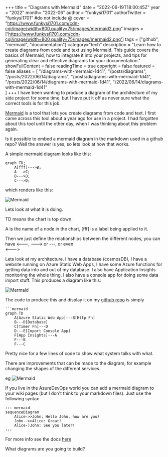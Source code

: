 +++
title = "Diagrams with Mermaid"
date = "2022-06-19T18:00:45Z"
year = "2022"
month= "2022-06"
author = "funkysi1701"
authorTwitter = "funkysi1701" #do not include @
cover = "https://www.funkysi1701.com/cdn-cgi/image/width=800,quality=75/images/mermaid2.png"
images = ['https://www.funkysi1701.com/cdn-cgi/image/width=800,quality=75/images/mermaid2.png']
tags = ["github", "mermaid", "documentation"]
category="tech"
description = "Learn how to create diagrams from code and text using Mermaid. This guide covers the basics of Mermaid, how to integrate it into your projects, and tips for generating clear and effective diagrams for your documentation."
showFullContent = false
readingTime = true
copyright = false
featured = false
aliases = [
    "/diagrams-with-mermaid-1d41",
    "/posts/diagrams",
    "/posts/2022/06/14/diagrams",
    "/posts/diagrams-with-mermaid-1d41",
    "/posts/2022/06/14/diagrams-with-mermaid-1d41",
    "/2022/06/14/diagrams-with-mermaid-1d41"    
]
+++
I have been wanting to produce a diagram of the architecture of my side project for some time, but I have put it off as never sure what the correct tools is for this job.

[Mermaid](http://mermaid-js.github.io/mermaid/#/) is a tool that lets you create diagrams from code and text. I first came across this tool about a year ago for use in a project. I had forgotten about this tool until the other day, when I was thinking about this problem again.

Is it possible to embed a mermaid diagram in the markdown used in a github repo? Well the answer is yes, so lets look at how that works.

A simple mermaid diagram looks like this:

```
graph TD;
    A[fff]--->B;
    A--->C;
    B--->D;
    C--->D;
```

which renders like this:

![Mermaid](/images/mermaid.png)

Lets look at what it is doing.

TD means the chart is top down.

A is the name of a node in the chart, [fff] is a label being applied to it.

Then we just define the relationships between the different nodes, you can have <---, ---> or ---, or even<br/> <--->

Lets look at my architecture. I have a database (cosmosDB), I have a website running on Azure Static Web Apps, I have some Azure functions for getting data into and out of my database. I also have Application Insights monitoring the whole thing. I also have a console app for doing some data import stuff. This produces a diagram like this:

![Mermaid](/images/mermaid2.png)

The code to produce this and display it on my [github repo](https://github.com/funkysi1701/Blogv2/) is simply

```
```mermaid
graph TD
    A[Azure Static Web App]---B[Http Fn]
    B---D[Database]
    C[Timer Fn]---D
    D---E[Import Console App]
    F[App Insights]---A
    F---B
    F---C
```

Pretty nice for a few lines of code to show what system talks with what. 

There are improvements that can be made to the diagram, for example changing the shapes of the different services.

eg ![Mermaid](/images/mermaid3.png)

If you live in the AzureDevOps world you can add a mermaid diagram to your wiki pages (but I don't think to your markdown files). Just use the following syntax

```
::: mermaid
sequenceDiagram
    Alice->>John: Hello John, how are you?
    John-->>Alice: Great!
    Alice-)John: See you later!
:::
```
For more info see the docs [here](https://docs.microsoft.com/en-us/azure/devops/project/wiki/wiki-markdown-guidance?view=azure-devops) 

What diagrams are you going to build?